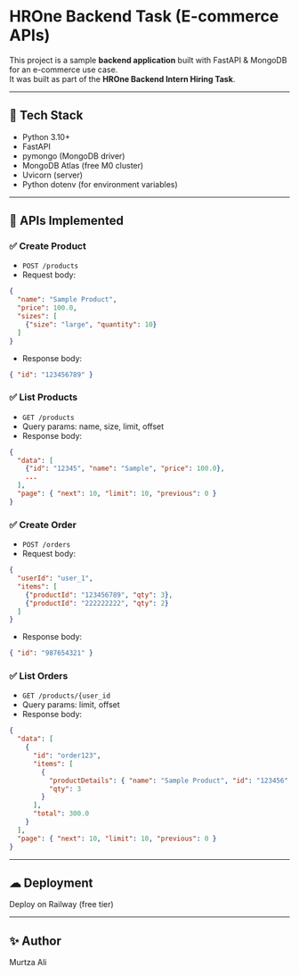 # HROne Backend Task (E-commerce APIs)

This project is a sample **backend application** built with FastAPI & MongoDB for an e-commerce use case.  
It was built as part of the **HROne Backend Intern Hiring Task**.

---

## 🚀 **Tech Stack**
- Python 3.10+
- FastAPI
- pymongo (MongoDB driver)
- MongoDB Atlas (free M0 cluster)
- Uvicorn (server)
- Python dotenv (for environment variables)

 
---

## 📌 **APIs Implemented**

### ✅ Create Product
- `POST /products`
- Request body:
```json
{
  "name": "Sample Product",
  "price": 100.0,
  "sizes": [
    {"size": "large", "quantity": 10}
  ]
}
```
- Response body:
```json
{ "id": "123456789" }
```

### ✅ List Products

- `GET /products`
- Query params: name, size, limit, offset
- Response body:
```json
{
  "data": [
    {"id": "12345", "name": "Sample", "price": 100.0},
    ...
  ],
  "page": { "next": 10, "limit": 10, "previous": 0 }
}

```
### ✅ Create Order
- `POST /orders`
- Request body:
```json
{
  "userId": "user_1",
  "items": [
    {"productId": "123456789", "qty": 3},
    {"productId": "222222222", "qty": 2}
  ]
}

```
- Response body:
```json
{ "id": "987654321" }
```

### ✅ List Orders

- `GET /products/{user_id`
- Query params: limit, offset
- Response body:
```json
{
  "data": [
    {
      "id": "order123",
      "items": [
        {
          "productDetails": { "name": "Sample Product", "id": "123456" },
          "qty": 3
        }
      ],
      "total": 300.0
    }
  ],
  "page": { "next": 10, "limit": 10, "previous": 0 }
}
```

---

## ☁ Deployment
Deploy on Railway (free tier)

---

## ✨ Author
Murtza Ali

